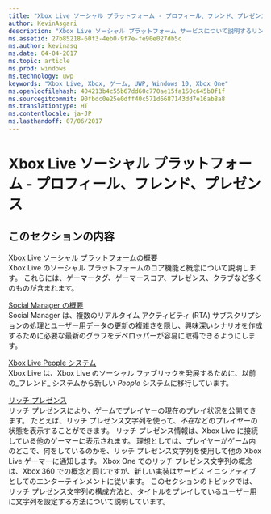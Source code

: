 ```yaml
---
title: "Xbox Live ソーシャル プラットフォーム - プロフィール、フレンド、プレゼンス"
author: KevinAsgari
description: "Xbox Live ソーシャル プラットフォーム サービスについて説明するリンクを示します。"
ms.assetid: 27b85218-60f3-4eb0-9f7e-fe90e027db5c
ms.author: kevinasg
ms.date: 04-04-2017
ms.topic: article
ms.prod: windows
ms.technology: uwp
keywords: "Xbox Live, Xbox, ゲーム, UWP, Windows 10, Xbox One"
ms.openlocfilehash: 404213b4c55b67dd60c770ae15fa150c645b0f1f
ms.sourcegitcommit: 90fbdc0e25e0dff40c571d6687143dd7e16ab8a8
ms.translationtype: HT
ms.contentlocale: ja-JP
ms.lasthandoff: 07/06/2017
---
```

# <a name="xbox-live-social-platform---profile-friends-presence"></a>Xbox Live ソーシャル プラットフォーム - プロフィール、フレンド、プレゼンス

## <a name="in-this-section"></a>このセクションの内容

[Xbox Live ソーシャル プラットフォームの概要](social-overview.md)  
Xbox Live のソーシャル プラットフォームのコア機能と概念について説明します。  これらには、ゲーマータグ、ゲーマースコア、プレゼンス、クラブなど多くのものが含まれます。

[Social Manager の概要](intro-to-social-manager.md)   
Social Manager は、複数のリアルタイム アクティビティ (RTA) サブスクリプションの処理とユーザー用データの更新の複雑さを隠し、興味深いシナリオを作成するために必要な最新のグラフをデベロッパーが容易に取得できるようにします。

[Xbox Live People システム](people-system/xbox-live-people-system.md)   
Xbox Live は、Xbox Live のソーシャル ファブリックを発展するために、以前の_フレンド_ システムから新しい _People_ システムに移行しています。

[リッチ プレゼンス](rich-presence-strings/rich-presence-strings-overview.md)  
リッチ プレゼンスにより、ゲームでプレイヤーの現在のプレイ状況を公開できます。 たとえば、リッチ プレゼンス文字列を使って、*不在*などのプレイヤーの状態を表示することができます。 リッチ プレゼンス情報は、Xbox Live に接続している他のゲーマーに表示されます。 理想としては、プレイヤーがゲーム内のどこで、何をしているのかを、リッチ プレゼンス文字列を使用して他の Xbox Live ゲーマーに通知します。 Xbox One でのリッチ プレゼンス文字列の概念は、Xbox 360 での概念と同じですが、新しい実装はサービス イニシアティブとしてのエンターテインメントに従います。 このセクションのトピックでは、リッチ プレゼンス文字列の構成方法と、タイトルをプレイしているユーザー用に文字列を設定する方法について説明しています。
